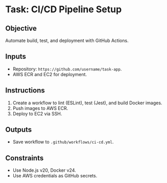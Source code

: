 # Task: CI/CD Pipeline Setup
## Objective
Automate build, test, and deployment with GitHub Actions.

## Inputs
- Repository: `https://github.com/username/task-app`.
- AWS ECR and EC2 for deployment.

## Instructions
1. Create a workflow to lint (ESLint), test (Jest), and build Docker images.
2. Push images to AWS ECR.
3. Deploy to EC2 via SSH.

## Outputs
- Save workflow to `.github/workflows/ci-cd.yml`.

## Constraints
- Use Node.js v20, Docker v24.
- Use AWS credentials as GitHub secrets.